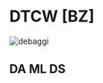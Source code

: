 # DTCW [BZ] 

<img src="https://github.com/user-attachments/assets/c656a439-0c04-4655-99c3-a229f5ea1ff7" alt="debaggi">

## DA ML DS
